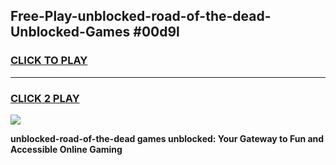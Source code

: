 
## Free-Play-unblocked-road-of-the-dead-Unblocked-Games #00d9l
<h3>
<a href="https://news.freeplayer.one?title=unblocked-road-of-the-dead&ref=8M">CLICK TO PLAY</a></h3>
<hr>

<h3>
<a href="https://news.freeplayer.one?title=unblocked-road-of-the-dead&ref=8M">CLICK 2 PLAY</a>
  
</h3>

<a href="https://news.freeplayer.one?title=unblocked-road-of-the-dead&ref=8M"><img src="https://clearcache.store/games.png"></a>


**unblocked-road-of-the-dead games unblocked: Your Gateway to Fun and Accessible Online Gaming**
